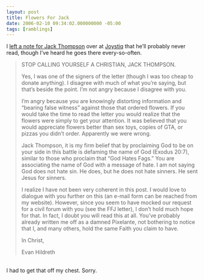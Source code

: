 ```yaml
---
layout: post
title: Flowers For Jack
date: 2006-02-10 09:34:02.000000000 -05:00
tags: [ramblings]
---
```

<p>I <a href="http://www.joystiq.com/2006/02/07/flowers-for-jack-part-deux/2#c1014420">left a note for Jack Thompson</a> over at <a href="http://www.joystiq.com/">Joystiq</a> that he&#8217;ll probably never read, though I&#8217;ve heard he goes there every-so-often.<br />
<blockquote><span class="caps">STOP</span> <span class="caps">CALLING</span> <span class="caps">YOURSELF</span> A <span class="caps">CHRISTIAN</span>, <span class="caps">JACK</span> <span class="caps">THOMPSON</span>.</p>

<p>Yes, I was one of the signers of the letter (though I was too cheap to donate anything). I disagree with much of what you&#8217;re saying, but that&#8217;s beside the point. I&#8217;m not angry because I disagree with you.</p>

<p>I&#8217;m angry because you are knowingly distorting information and &#8220;bearing false witness&#8221; against those that ordered flowers. If you would take the time to read the letter you would realize that the flowers were simply to get your attention. It was believed that you would appreciate flowers better than sex toys, copies of <span class="caps">GTA</span>, or pizzas you didn&#8217;t order. Apparently we were wrong.</p>

<p>Jack Thompson, it is my firm belief that by proclaiming God to be on your side in this battle is defaming the name of God (Exodus 20:7), similar to those who proclaim that &#8220;God Hates Fags.&#8221; You are associating the name of God with a message of hate. I am not saying God does not hate sin. He does, but he does not hate sinners. He sent Jesus for sinners.</p>

<p>I realize I have not been very coherent in this post. I would love to dialogue with you further on this (an e-mail form can be reached from my website). However, since you seem to have mocked our request for a civil forum with you (see the <span class="caps">FFJ</span> letter), I don&#8217;t hold much hope for that. In fact, I doubt you will read this at all. You&#8217;ve probably already written me off as a damned Pixelante, not bothering to notice that I, and many others, hold the same Faith you claim to have.</p>

<p>In Christ,</p>

<p>Evan Hildreth</blockquote><br />
I had to get that off my chest. Sorry.</p>
